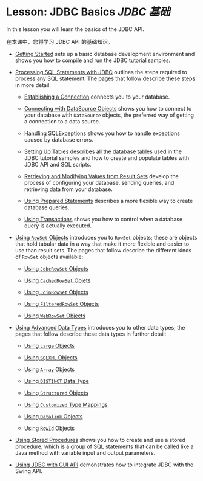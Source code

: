 # Lesson: JDBC Basics _JDBC 基础_


In this lesson you will learn the basics of the JDBC API.


在本课中，您将学习 JDBC API 的基础知识。


* [Getting Started]() sets up a basic database development environment and shows you how to compile and run the JDBC tutorial samples.

* [Processing SQL Statements with JDBC]() outlines the steps required to process any SQL statement. 
  The pages that follow describe these steps in more detail:

    * [Establishing a Connection]() connects you to your database.

    * [Connecting with DataSource Objects]() shows you how to connect to your database with `DataSource` objects, the preferred way of getting a connection to a data source.

    * [Handling SQLExceptions]() shows you how to handle exceptions caused by database errors.

    * [Setting Up Tables]() describes all the database tables used in the JDBC tutorial samples and how to create and populate tables with JDBC API and SQL scripts.

    * [Retrieving and Modifying Values from Result Sets]() develop the process of configuring your database, sending queries, and retrieving data from your database.

    * [Using Prepared Statements]() describes a more flexible way to create database queries.

    * [Using Transactions]() shows you how to control when a database query is actually executed.

* [Using `RowSet` Objects]() introduces you to `RowSet` objects; these are objects that hold tabular data in a way that make it more flexible and easier to use than result sets. 
  The pages that follow describe the different kinds of `RowSet` objects available:

    * [Using `JdbcRowSet` Objects]()

    * [Using `CachedRowSet` Objets]()

    * [Using `JoinRowSet` Objects]()

    * [Using `FilteredRowSet` Objects]()

    * [Using `WebRowSet` Objects]()

* [Using Advanced Data Types]() introduces you to other data types; the pages that follow describe these data types in further detail:

    * [Using `Large` Objects]()

    * [Using `SQLXML` Objects]()

    * [Using `Array` Objects]()

    * [Using `DISTINCT` Data Type]()

    * [Using `Structured` Objects]()

    * [Using `Customized` Type Mappings]()

    * [Using `Datalink` Objects]()

    * [Using `RowId` Objects]()

* [Using Stored Procedures]() shows you how to create and use a stored procedure, which is a group of SQL statements that can be called like a Java method with variable input and output parameters.

* [Using JDBC with GUI API]() demonstrates how to integrate JDBC with the Swing API.

